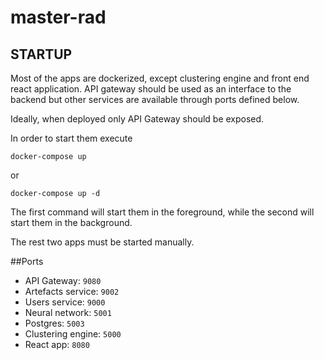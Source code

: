 # master-rad

## STARTUP

Most of the apps are dockerized, except clustering engine and front end react application.
API gateway should be used as an interface to the backend but other services are available through ports defined below.

Ideally, when deployed only API Gateway should be exposed.

In order to start them execute
```
docker-compose up
```
or 
```
docker-compose up -d
```
The first command will start them in the foreground, while the second will start them in the background.

The rest two apps must be started manually.

##Ports
- API Gateway: `9080`
- Artefacts service: `9002`
- Users service: `9000`
- Neural network: `5001`
- Postgres: `5003`
- Clustering engine: `5000`
- React app: `8080`
